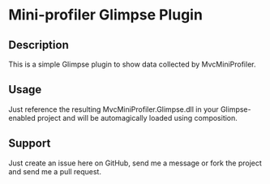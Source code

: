 Mini-profiler Glimpse Plugin
============================

Description
-----------

This is a simple Glimpse plugin to show data collected by MvcMiniProfiler.

Usage
-----

Just reference the resulting MvcMiniProfiler.Glimpse.dll in your Glimpse-enabled project and will be automagically loaded using composition.

Support
-------

Just create an issue here on GitHub, send me a message or fork the project and send me a pull request.